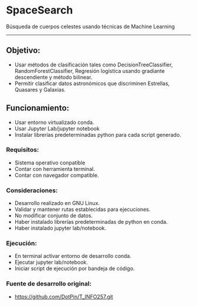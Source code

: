 # SpaceSearch

Búsqueda de cuerpos celestes usando técnicas de Machine Learning

***
## Objetivo:

- Usar métodos de clasificación tales como DecisionTreeClassifier, RandomForestClassifier, Regresión logística usando gradiante descendiente y método bilinear.
- Permitir clasificar datos astronómicos que discriminen Estrellas, Quasares y Galaxias.

## Funcionamiento:

- Usar entorno virtualizado conda.
- Usar Jupyter Lab/jupyter notebook
- Instalar librerías predeterminadas python para cada script generado.

### Requisitos:

- Sistema operativo conpatible
- Contar con herramienta terminal.
- Contar con navegador compatible.

### Consideraciones:

- Desarrollo realizado en GNU Linux.
- Validar y mantener rutas establecidas para ejecuciones.
- No modificar conjunto de datos.
- Haber instalado librerías predeterminadas de python en conda.
- Haber instalado jupyter lab/notebook.


### Ejecución:

- En terminal activar entorno de desarrollo conda.
- Ejecutar jupyter lab/notebook.
- Iniciar script de ejecución por bandeja de código.

### Fuente de desarrollo original:

- https://github.com/DotPin/T_INFO257.git
